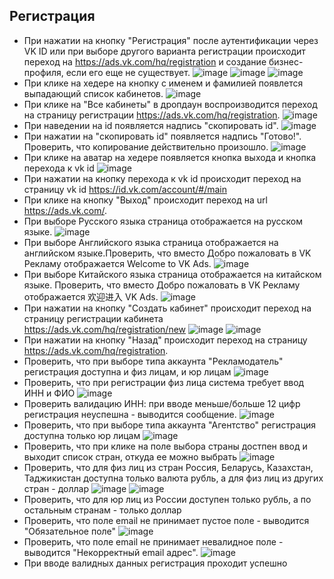 ## Регистрация
* При нажатии на кнопку "Регистрация" после аутентификации через VK ID или при выборе другого варианта регистрации происходит переход на https://ads.vk.com/hq/registration и создание бизнес-профиля, если его еще не существует. 
![image](https://github.com/user-attachments/assets/dc1aa175-f55f-403a-9c01-a81f61720b07)
![image](https://github.com/user-attachments/assets/f22e0f50-673a-4207-95ed-a0199976f50e)
![image](https://github.com/user-attachments/assets/3d646e09-f04c-4edc-9ada-d6a73db02eda)
* При клике на хедере на кнопку с именем и фамилией появлется выпадающий список кабинетов.
![image](https://github.com/user-attachments/assets/36d59f35-5422-4e38-8825-3e9e135d29a5)
* При клике на "Все кабинеты" в дропдаун воспроизводится переход на страницу регистрации https://ads.vk.com/hq/registration.
![image](https://github.com/user-attachments/assets/85ba43dc-329c-4d00-8f45-24d0fbdd376f)
* При наведении на id появляется надпись "скопировать id".
![image](https://github.com/user-attachments/assets/9fa471dd-2f9b-4367-b668-26c5c1e26c8b)
* При нажатии на "скопировать id" появляется надпись "Готово!". Проверить, что копирование действительно произошло.
![image](https://github.com/user-attachments/assets/14b3ad25-aa3c-494d-ae6e-a82f6c8648d0)
* При клике на аватар на хедере появляется кнопка выхода и кнопка перехода к vk id
![image](https://github.com/user-attachments/assets/1da6731b-0ef8-4f28-b752-b3415283a2f3)
* При нажатии на кнопку перехода к vk id происходит переход на страницу vk id https://id.vk.com/account/#/main
* При клике на кнопку "Выход" происходит переход на url https://ads.vk.com/.
* При выборе Русского языка страница отображается на русском языке.
![image](https://github.com/user-attachments/assets/94e1fdd4-412d-4d0d-adf5-44ac3adb23fe)
* При выборе Английского языка страница отображается на английском языке.Проверить, что вместо Добро пожаловать в VK Рекламу отображается Welcome to VK Ads.
![image](https://github.com/user-attachments/assets/c57b7c91-0d84-46c3-bddc-d25bb3ab6e33)
* При выборе Китайского языка страница отображается на китайском языке. Проверить, что вместо Добро пожаловать в VK Рекламу отображается 欢迎进入 VK Ads.
![image](https://github.com/user-attachments/assets/76cc09d1-1210-468c-ba5d-dfef496cedc6)
* При нажатии на кнопку "Создать кабинет" происходит переход на страницу регистрации кабинета https://ads.vk.com/hq/registration/new
![image](https://github.com/user-attachments/assets/c5d4faa4-0628-4388-aa09-2e06c99fbc69)
![image](https://github.com/user-attachments/assets/93db4132-91a4-4049-ab75-7282f78287ba)
* При нажатии на кнопку "Назад" происходит переход на страницу https://ads.vk.com/hq/registration.
* Проверить, что при выборе типа аккаунта "Рекламодатель" регистрация доступна и физ лицам, и юр лицам
![image](https://github.com/user-attachments/assets/4b151a71-88ca-4757-a485-afa841e7fb9a)
* Проверить, что при регистрации физ лица система требует ввод ИНН и ФИО
![image](https://github.com/user-attachments/assets/bc71e844-3b87-447a-99b3-97e41a06443a)
* Проверить валидацию ИНН: при вводе меньше/больше 12 цифр регистрация неуспешна - выводится сообщение.
![image](https://github.com/user-attachments/assets/d3d2c8a3-2b0a-4f4b-847a-94923c36acab)
* Проверить, что при выборе типа аккаунта "Агентство" регистрация доступна только юр лицам
![image](https://github.com/user-attachments/assets/3f36e138-05ff-47db-aaba-9d8f210b0481)
* Проверить, что при клике на поле выбора страны достпен ввод и выходит список стран, откуда ее можно выбрать
![image](https://github.com/user-attachments/assets/e23e5fd4-5f23-4004-8ba9-80121258327a)
* Проверить, что для физ лиц из стран Россия, Беларусь, Казахстан, Таджикистан доступна только валюта рубль, а для физ лиц из других стран - доллар
![image](https://github.com/user-attachments/assets/c286eb5e-5baf-4738-af0e-01f98bdf4c98)
![image](https://github.com/user-attachments/assets/2e10b2c6-70a3-4e1f-b785-2a7e3b49e509)
* Проверить, что для юр лиц из России доступен только рубль, а по остальным странам - только доллар
* Проверить, что поле email не принимает пустое поле - выводится "Обязательное поле"
![image](https://github.com/user-attachments/assets/9dbfbec2-d65e-4222-be0a-298119acfe24)
* Проверить, что поле email не принимает невалидное поле - выводится "Некорректный email адрес".
![image](https://github.com/user-attachments/assets/73fab063-e6c7-4e89-97f8-e5b523c78405)
* При вводе валидных данных регистрация проходит успешно 
